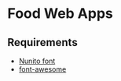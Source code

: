# Food Web Apps

## Requirements

- [Nunito font](https://fonts.google.com/specimen/Nunito)
- [font-awesome](https://cdnjs.com/libraries/font-awesome)